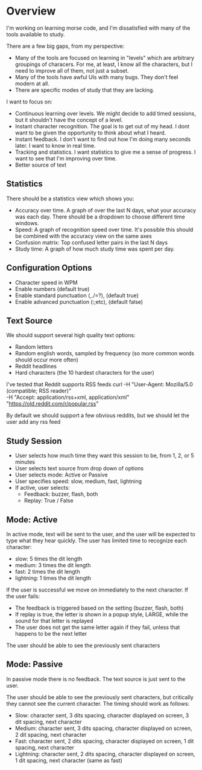 # Overview
I'm working on learning morse code, and I'm dissatisfied with many of the tools available to study.

There are a few big gaps, from my perspective:
- Many of the tools are focused on learning in "levels" which are arbitrary groupings of characers. For me, at least, I know all the characters, but I need to improve all of them, not just a subset.
- Many of the tools have awful UIs with many bugs. They don't feel modern at all.
- There are specific modes of study that they are lacking.

I want to focus on:
- Continuous learning over levels. We might decide to add timed sessions, but it shouldn't have the concept of a level.
- Instant character recognition. The goal is to get out of my head. I dont want to be given the opportunity to think about what I heard.
- Instant feedback. I don't want to find out how I'm doing many seconds later. I want to know in real time.
- Tracking and statistics. I want statistics to give me a sense of progress. I want to see that I'm improving over time.
- Better source of text

## Statistics
There should be a statistics view which shows you:
- Accuracy over time. A graph of over the last N days, what your accuracy was each day. There should be a dropdown to choose different time windows.
- Speed: A graph of recognition speed over time. It's possible this should be combined with the accuracy view on the same axes
- Confusion matrix: Top confused letter pairs in the last N days
- Study time: A graph of how much study time was spent per day.

## Configuration Options
- Character speed in WPM
- Enable numbers (default true)
- Enable standard punctuation (,./=?), (default true)
- Enable advanced punctuation (:;etc), (default false)

## Text Source
We should support several high quality text options:
- Random letters
- Random english words, sampled by frequency (so more common words should occur more often)
- Reddit headlines
- Hard characters (the 10 hardest characters for the user)

I've tested that Reddit supports RSS feeds
curl -H "User-Agent: Mozilla/5.0 (compatible; RSS reader)" \
     -H "Accept: application/rss+xml, application/xml" \
     "https://old.reddit.com/r/popular.rss"

By default we should support a few obvious reddits, but we should let the user add any rss feed

## Study Session
- User selects how much time they want this session to be, from 1, 2, or 5 minutes
- User selects text source from drop down of options
- User selects mode: Active or Passive
- User specifies speed: slow, medium, fast, lightning
- If active, user selects:
  - Feedback: buzzer, flash, both
  - Replay: True / False

## Mode: Active
In active mode, text will be sent to the user, and the user will be expected to type what they hear quickly.
The user has limited time to recognize each character:
- slow: 5 times the dit length
- medium: 3 times the dit length
- fast: 2 times the dit length
- lightning: 1 times the dit length

If the user is successful we move on immediately to the next character.
If the user fails:
- The feedback is triggered based on the setting (buzzer, flash, both)
- If replay is true, the letter is shown in a popup style, LARGE, while the sound for that letter is replayed
- The user does not get the same letter again if they fail, unless that happens to be the next letter

The user should be able to see the previously sent characters

## Mode: Passive
In passive mode there is no feedback. The text source is just sent to the user.

The user should be able to see the previously sent characters, but critically they cannot see the current character.
The timing should work as follows:
- Slow: character sent, 3 dits spacing, character displayed on screen, 3 dit spacing, next character
- Medium: character sent, 3 dits spacing, character displayed on screen, 2 dit spacing, next character
- Fast: character sent, 2 dits spacing, character displayed on screen, 1 dit spacing, next character
- Lightning: character sent, 2 dits spacing, character displayed on screen, 1 dit spacing, next character (same as fast)



